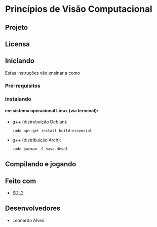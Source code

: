 # Princípios de Visão Computacional


## Projeto


## Licensa

## Iniciando

Estas instruções vão ensinar a como 

### Pré-requisitos

### Instalando

#### em sistema operacional Linux (via terminal):

* g++ (distrubuição Debian):
    ```
    sudo apt-get install build-essencial
    ```

* g++ (distribuição Arch):
    ```
    sudo pacman -S base-devel
    ```

## Compilando e jogando


## Feito com
* [SDL2](https://wiki.libsdl.org/)
## Desenvolvedores

* Leonardo Alves